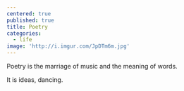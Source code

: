 ```yaml
---
centered: true
published: true
title: Poetry
categories:
  - life
image: 'http://i.imgur.com/JpDTm6m.jpg'
---
```

Poetry
is the marriage 
of music
and the meaning 
of words.

It is ideas,
dancing.
